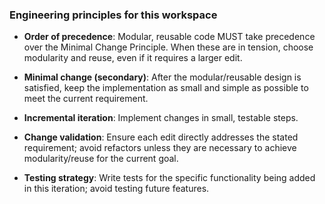 ### Engineering principles for this workspace

- **Order of precedence**: Modular, reusable code MUST take precedence over the Minimal Change Principle. When these are in tension, choose modularity and reuse, even if it requires a larger edit.
- **Minimal change (secondary)**: After the modular/reusable design is satisfied, keep the implementation as small and simple as possible to meet the current requirement.

- **Incremental iteration**: Implement changes in small, testable steps.
- **Change validation**: Ensure each edit directly addresses the stated requirement; avoid refactors unless they are necessary to achieve modularity/reuse for the current goal.
- **Testing strategy**: Write tests for the specific functionality being added in this iteration; avoid testing future features.


